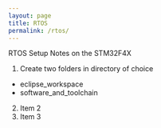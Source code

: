 ```yaml
---
layout: page
title: RTOS
permalink: /rtos/
---
```


RTOS Setup Notes on the STM32F4X

1. Create two folders in directory of choice
+ eclipse_workspace
+ software_and_toolchain
2. Item 2
3. Item 3



[jekyll-organization]: https://github.com/jekyll